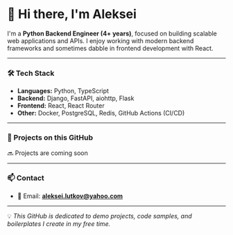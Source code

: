 # 👋 Hi there, I'm Aleksei

I'm a **Python Backend Engineer (4+ years)**, focused on building scalable web applications and APIs.
I enjoy working with modern backend frameworks and sometimes dabble in frontend development with React.

---

### 🛠 Tech Stack
- **Languages:** Python, TypeScript
- **Backend:** Django, FastAPI, aiohttp, Flask
- **Frontend:** React, React Router
- **Other:** Docker, PostgreSQL, Redis, GitHub Actions (CI/CD)

---

### 🚀 Projects on this GitHub
🔜 Projects are coming soon
<!--
- [Django + React Starter Kit](#) — boilerplate project with Docker, JWT auth, and CI/CD setup
- [FastAPI Microservice Example](#) — simple microservice with async API and tests
- [aiohttp Integration Demo](#) — API service consuming a 3rd-party API
-->

---

### 📫 Contact
- 📧 Email: **aleksei.lutkov@yahoo.com**  

---

💡 *This GitHub is dedicated to demo projects, code samples, and boilerplates I create in my free time.*
